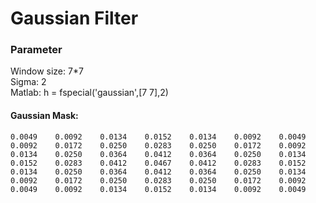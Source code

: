 # Gaussian Filter

### Parameter
Window size: 7*7 <br>
Sigma: 2 <br>
Matlab: h = fspecial('gaussian',[7 7],2)

#### Gaussian Mask:

    0.0049    0.0092    0.0134    0.0152    0.0134    0.0092    0.0049
    0.0092    0.0172    0.0250    0.0283    0.0250    0.0172    0.0092
    0.0134    0.0250    0.0364    0.0412    0.0364    0.0250    0.0134
    0.0152    0.0283    0.0412    0.0467    0.0412    0.0283    0.0152
    0.0134    0.0250    0.0364    0.0412    0.0364    0.0250    0.0134
    0.0092    0.0172    0.0250    0.0283    0.0250    0.0172    0.0092
    0.0049    0.0092    0.0134    0.0152    0.0134    0.0092    0.0049

